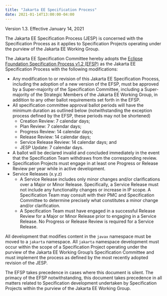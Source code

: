```yaml
---
title: "Jakarta EE Specification Process"
date: 2021-01-14T13:00:00-04:00
---
```


Version 1.3. Effective January 14, 2021

The Jakarta EE Specification Process (JESP) is concerned with the Specification Process as it applies to Specification Projects operating under the purview of the Jakarta EE Working Group. 

The Jakarta EE Specification Committee hereby adopts the [Eclipse Foundation Specification Process v1.2 (EFSP)](https://www.eclipse.org/projects/efsp?version=1.2) as the Jakarta EE Specification Process with the following modifications:

* Any modification to or revision of this Jakarta EE Specification Process, including the adoption of a new version of the EFSP, must be approved by a Super-majority of the Specification Committee, including a Super-majority of the Strategic Members of the Jakarta EE Working Group, in addition to any other ballot requirements set forth in the EFSP.
* All specification committee approval ballot periods will have the minimum duration as outlined below (notwithstanding the exception process defined by the EFSP, these periods may not be shortened)
  * Creation Review: 7 calendar days;
  * Plan Review:  7 calendar days;
  * Progress Review: 14 calendar days;
  * Release Review: 14 calendar days;
  * Service Release Review: 14 calendar days; and
  * JESP Update: 7 calendar days.
* A ballot will be declared invalid and concluded immediately in the event that the Specification Team withdraws from the corresponding review.
* Specification Projects must engage in at least one Progress or Release Review per year while in active development.
* Service Releases (x.y.z)
  * A Service Release includes only minor changes and/or clarifications over a Major or Minor Release. Specifically, a Service Release must not include any functionality changes or increase in IP scope. A Specification Team may consult with their PMC and Specification Committee to determine precisely what constitutes a minor change and/or clarification.
  * A Specification Team must have engaged in a successful Release Review for a Major or Minor Release prior to engaging in a Service Release. No Progress or Release Review is required for a Service Release.

All development that modifies content in the `javax` namespace must be moved to a `jakarta` namespace. All `jakarta` namespace development must occur within the scope of a Specification Project operating under the purview of the Jakarta EE Working Group’s Specification Committee and must implement the process as defined by the most recently adopted revision of the JESP.

The EFSP takes precedence in cases where this document is silent. The primacy of the EFSP notwithstanding, this document takes precedence in all matters related to Specification development undertaken by Specification Projects within the purview of the Jakarta EE Working Group.
